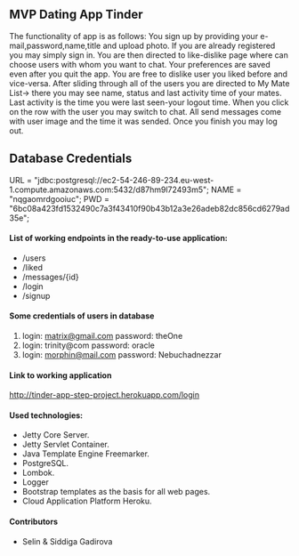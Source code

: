 ## MVP Dating App Tinder

The functionality of app is as follows: You sign up by providing your e-mail,password,name,title and upload photo. If you are already registered you may simply sign in. You are then directed to like-dislike page where can choose users with whom you want to chat. Your preferences are saved even after you quit the app. You are free to dislike user you liked before and vice-versa. After sliding through all of the users you are directed to My Mate List-> there you may see name, status and last activity time of your mates. Last activity is the time you were last seen-your logout time. When you click on the row with the user you may switch to chat. All send messages come with user image and the time it was sended. Once you finish you may log out.

## Database Credentials

 URL = "jdbc:postgresql://ec2-54-246-89-234.eu-west-1.compute.amazonaws.com:5432/d87hm9l72493m5";
 NAME = "nqgaomrdgooiuc";
 PWD = "6bc08a423fd1532490c7a3f43410f90b43b12a3e26adeb82dc856cd6279ad35e";


#### List of working endpoints in the ready-to-use application:
- /users
- /liked
- /messages/{id}
- /login
- /signup

#### Some credentials of users in database

1. login: matrix@gmail.com      password: theOne
2. login: trinity@com           password: oracle
3. login: morphin@mail.com      password: Nebuchadnezzar


#### Link to working application

http://tinder-app-step-project.herokuapp.com/login

#### Used technologies:
- Jetty Core Server.
- Jetty Servlet Container.
- Java Template Engine Freemarker.
- PostgreSQL.
- Lombok.
- Logger
- Bootstrap templates as the basis for all web pages.
- Cloud Application Platform Heroku.

#### Contributors
- Selin & Siddiga Gadirova